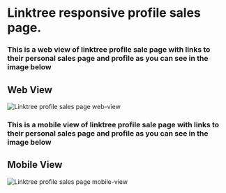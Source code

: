 # Linktree responsive profile sales page. 

### This is a web view of linktree profile sale page with links to their personal sales page and profile as you can see in the image below

## Web View
![Linktree profile sales page web-view](https://user-images.githubusercontent.com/114101461/198876189-025b4dbd-4267-4a66-a96d-6240f2af7fbf.png)


### This is a mobile view of linktree profile sale page with links to their personal sales page and profile as you can see in the image below

## Mobile View
![Linktree profile sales page mobile-view](https://user-images.githubusercontent.com/114101461/198876411-e72177e9-e5b7-4394-9dcc-aeffdeed48e4.png)
